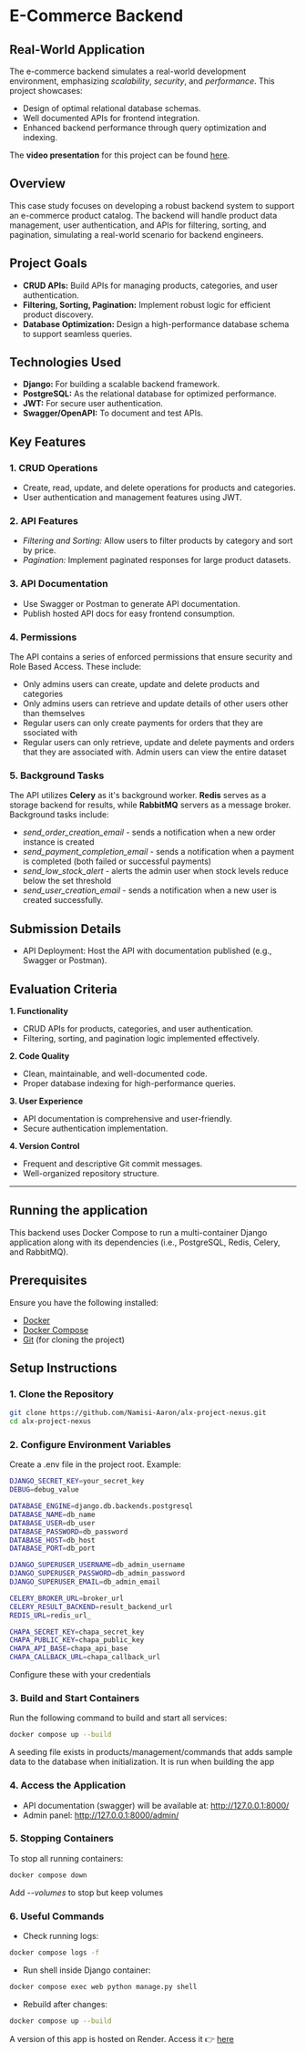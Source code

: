 # E-Commerce Backend

## Real-World Application

The e-commerce backend simulates a real-world development environment, emphasizing *scalability*, *security*, and *performance*. This project showcases:
- Design of optimal relational database schemas.
- Well documented APIs for frontend integration.
- Enhanced backend performance through query optimization and indexing.

The **video presentation** for this project can be found [here](https://app.presentations.ai/view/5OHwWiE7sC).

## Overview

This case study focuses on developing a robust backend system to support an e-commerce product catalog. The backend will handle product data management, user authentication, and APIs for filtering, sorting, and pagination, simulating a real-world scenario for backend engineers.

## Project Goals

- **CRUD APIs:** Build APIs for managing products, categories, and user authentication.
- **Filtering, Sorting, Pagination:** Implement robust logic for efficient product discovery.
- **Database Optimization:** Design a high-performance database schema to support seamless queries.

## Technologies Used

- **Django:** For building a scalable backend framework.
- **PostgreSQL:** As the relational database for optimized performance.
- **JWT:** For secure user authentication.
- **Swagger/OpenAPI:** To document and test APIs.

## Key Features

### 1. CRUD Operations

- Create, read, update, and delete operations for products and categories.
- User authentication and management features using JWT.

### 2. API Features

- *Filtering and Sorting:* Allow users to filter products by category and sort by price.
- *Pagination:* Implement paginated responses for large product datasets.

### 3. API Documentation

- Use Swagger or Postman to generate API documentation.
- Publish hosted API docs for easy frontend consumption.

### 4. Permissions

The API contains a series of enforced permissions that ensure security and Role Based Access. These include:
- Only admins users can create, update and delete products and categories
- Only admins users can retrieve and update details of other users other than themselves
- Regular users can only create payments for orders that they are ssociated with
- Regular users can only retrieve, update and delete payments and orders that they are associated with. Admin users can view the entire dataset

### 5. Background Tasks

The API utilizes **Celery** as it's background worker. **Redis** serves as a storage backend for results, while **RabbitMQ** servers as a message broker.
Background tasks include:
- *send_order_creation_email* - sends a notification when a new order instance is created
- *send_payment_completion_email* - sends a notification when a payment is completed (both failed or successful payments)
- *send_low_stock_alert* - alerts the admin user when stock levels reduce below the set threshold
- *send_user_creation_email* - sends a notification when a new user is created successfully.

## Submission Details

- API Deployment: Host the API with documentation published (e.g., Swagger or Postman).

## Evaluation Criteria

**1. Functionality**
 - CRUD APIs for products, categories, and user authentication.
 - Filtering, sorting, and pagination logic implemented effectively.

**2. Code Quality**
 - Clean, maintainable, and well-documented code.
 - Proper database indexing for high-performance queries.

**3. User Experience**
 - API documentation is comprehensive and user-friendly.
 - Secure authentication implementation.

**4. Version Control**
 - Frequent and descriptive Git commit messages.
 - Well-organized repository structure.

---
## Running the application

This backend uses Docker Compose to run a multi-container Django application along with its dependencies (i.e., PostgreSQL, Redis, Celery, and RabbitMQ).

## Prerequisites

Ensure you have the following installed:

- [Docker](https://docs.docker.com/get-docker/)
- [Docker Compose](https://docs.docker.com/compose/install/)
- [Git](https://git-scm.com/) (for cloning the project)

## Setup Instructions

### 1. Clone the Repository

```bash
git clone https://github.com/Namisi-Aaron/alx-project-nexus.git
cd alx-project-nexus
```

### 2. Configure Environment Variables

Create a .env file in the project root. Example:

```bash
DJANGO_SECRET_KEY=your_secret_key
DEBUG=debug_value

DATABASE_ENGINE=django.db.backends.postgresql
DATABASE_NAME=db_name
DATABASE_USER=db_user
DATABASE_PASSWORD=db_password
DATABASE_HOST=db_host
DATABASE_PORT=db_port

DJANGO_SUPERUSER_USERNAME=db_admin_username
DJANGO_SUPERUSER_PASSWORD=db_admin_password
DJANGO_SUPERUSER_EMAIL=db_admin_email

CELERY_BROKER_URL=broker_url
CELERY_RESULT_BACKEND=result_backend_url
REDIS_URL=redis_url_

CHAPA_SECRET_KEY=chapa_secret_key
CHAPA_PUBLIC_KEY=chapa_public_key
CHAPA_API_BASE=chapa_api_base
CHAPA_CALLBACK_URL=chapa_callback_url
```

Configure these with your credentials

### 3. Build and Start Containers

Run the following command to build and start all services:

```bash
docker compose up --build
```

A seeding file exists in products/management/commands that adds sample data to the database when initialization. It is run when building the app

### 4. Access the Application

- API documentation (swagger) will be available at: http://127.0.0.1:8000/
- Admin panel: http://127.0.0.1:8000/admin/

### 5. Stopping Containers

To stop all running containers:

```bash
docker compose down
```

Add *--volumes* to stop but keep volumes

### 6. Useful Commands

- Check running logs:

```bash
docker compose logs -f
```

- Run shell inside Django container:

```bash
docker compose exec web python manage.py shell
```

- Rebuild after changes:

```bash
docker compose up --build
```

A version of this app is hosted on Render. Access it 👉 [here](https://alx-project-nexus-gckp.onrender.com)